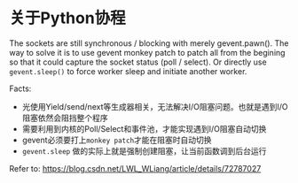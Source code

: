 # 关于Python协程

The sockets are still synchronous / blocking with merely gevent.pawn().
The way to solve it is to use gevent monkey patch to patch all from the begining so that it could capture the socket status (poll / select).
Or directly use `gevent.sleep()` to force worker sleep and initiate another worker.


Facts:
- 光使用Yield/send/next等生成器相关，无法解决I/O阻塞问题。也就是遇到I/O阻塞依然会阻挡整个程序
- 需要利用到内核的Poll/Select和事件池，才能实现遇到I/O阻塞自动切换
- gevent必须要打上`monkey patch`才能在阻塞时自动切换
- `gevent.sleep` 做的实际上就是强制创建阻塞，让当前函数调到后台运行

Refer to: https://blog.csdn.net/LWL_WLiang/article/details/72787027

